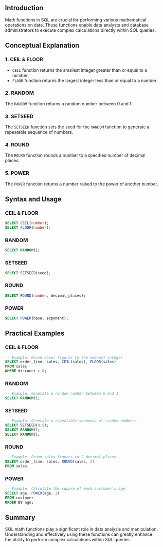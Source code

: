 <!-- # SQL Math Functions -->

## Introduction

Math functions in SQL are crucial for performing various mathematical operations on data. These functions enable data analysts and database administrators to execute complex calculations directly within SQL queries.

## Conceptual Explanation

### 1. CEIL & FLOOR

- `CEIL` function returns the smallest integer greater than or equal to a number.
- `FLOOR` function returns the largest integer less than or equal to a number.

### 2. RANDOM

The `RANDOM` function returns a random number between 0 and 1.

### 3. SETSEED

The `SETSEED` function sets the seed for the `RANDOM` function to generate a repeatable sequence of numbers.

### 4. ROUND

The `ROUND` function rounds a number to a specified number of decimal places.

### 5. POWER

The `POWER` function returns a number raised to the power of another number.

## Syntax and Usage

### CEIL & FLOOR

```sql
SELECT CEIL(number);
SELECT FLOOR(number);
```
### RANDOM

```sql
SELECT RANDOM();
```

### SETSEED

```sql
SELECT SETSEED(seed);
```

### ROUND

```sql
SELECT ROUND(number, decimal_places);
```

### POWER

```sql
SELECT POWER(base, exponent);
```

## Practical Examples

### CEIL & FLOOR

```sql
-- Example: Round sales figures to the nearest integer
SELECT order_line, sales, CEIL(sales), FLOOR(sales)
FROM sales
WHERE discount > 0;
```

### RANDOM

```sql
-- Example: Generate a random number between 0 and 1
SELECT RANDOM();
```

### SETSEED

```sql
-- Example: Generate a repeatable sequence of random numbers
SELECT SETSEED(0.5);
SELECT RANDOM();
SELECT RANDOM();
```

### ROUND

```sql
-- Example: Round sales figures to 2 decimal places
SELECT order_line, sales, ROUND(sales, 2)
FROM sales;
```

### POWER

```sql
-- Example: Calculate the square of each customer's age
SELECT age, POWER(age, 2)
FROM customer
ORDER BY age;
```

## Summary

SQL math functions play a significant role in data analysis and manipulation. Understanding and effectively using these functions can greatly enhance the ability to perform complex calculations within SQL queries.
